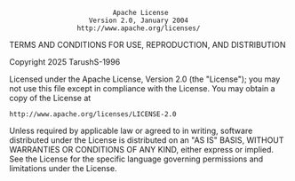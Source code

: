                               Apache License
                        Version 2.0, January 2004
                     http://www.apache.org/licenses/

TERMS AND CONDITIONS FOR USE, REPRODUCTION, AND DISTRIBUTION

Copyright 2025 TarushS-1996

Licensed under the Apache License, Version 2.0 (the "License");
you may not use this file except in compliance with the License.
You may obtain a copy of the License at

    http://www.apache.org/licenses/LICENSE-2.0

Unless required by applicable law or agreed to in writing, software
distributed under the License is distributed on an "AS IS" BASIS,
WITHOUT WARRANTIES OR CONDITIONS OF ANY KIND, either express or implied.
See the License for the specific language governing permissions and
limitations under the License.